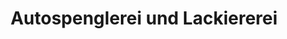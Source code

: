 ---
title: "Autospenglerei und Lackiererei"
url: /graz/autospenglerei-und-lackiererei/
shop: Autowerkstatt
---